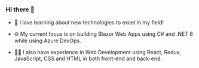 ### Hi there 👋

- 🧠 I love learning about new technologies to excel in my field! 

- 🌐 My current focus is on building Blazor Web Apps using C# and .NET 6 while using Azure DevOps. 

- 👨‍💻 I also have experience in Web Development using React, Redux, JavaScript, CSS and HTML in both front-end and back-end. 

<!--
**Adilien/adilien** is a ✨ _special_ ✨ repository because its `README.md` (this file) appears on your GitHub profile.

Here are some ideas to get you started:

- 🔭 I’m currently working on ...
- 🌱 I’m currently learning ...
- 👯 I’m looking to collaborate on ...
- 🤔 I’m looking for help with ...
- 💬 Ask me about ...
- 📫 How to reach me: ...
- 😄 Pronouns: ...
- ⚡ Fun fact: ...
-->
